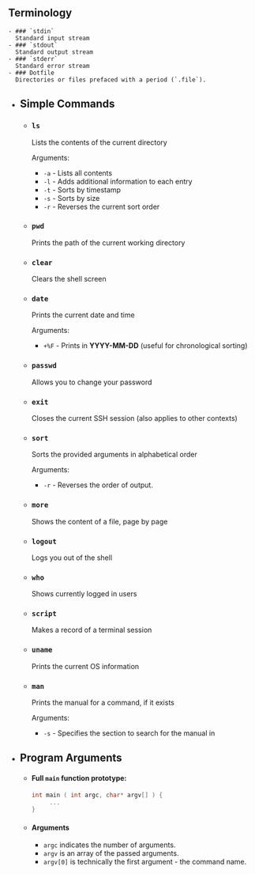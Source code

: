 ## Terminology
	- ### `stdin`
	  Standard input stream
	- ### `stdout`
	  Standard output stream
	- ### `stderr`
	  Standard error stream
	- ### Dotfile
	  Directories or files prefaced with a period (`.file`).
- ## Simple Commands
	- ### `ls`
	  Lists the contents of the current directory
	  
	  Arguments:
	  * `-a` - Lists all contents
	  * `-l` - Adds additional information to each entry
	  * `-t` - Sorts by timestamp
	  * `-s` - Sorts by size
	  * `-r` - Reverses the current sort order
	- ### `pwd`
	  Prints the path of the current working directory
	- ### `clear`
	  Clears the shell screen
	- ### `date`
	  Prints the current date and time
	  
	  Arguments:
	  * `+%F` - Prints in **YYYY-MM-DD** (useful for chronological sorting)
	- ### `passwd`
	  Allows you to change your password
	- ### `exit`
	  Closes the current SSH session (also applies to other contexts)
	- ### `sort`
	  Sorts the provided arguments in alphabetical order
	  
	  Arguments:
	  * `-r` - Reverses the order of output.
	- ### `more`
	  Shows the content of a file, page by page
	- ### `logout`
	  Logs you out of the shell
	- ### `who`
	  Shows currently logged in users
	- ### `script`
	  Makes a record of a terminal session
	- ### `uname`
	  Prints the current OS information
	- ### `man`
	  Prints the manual for a command, if it exists
	  
	  Arguments:
	  * `-s` - Specifies the section to search for the manual in
- ## Program Arguments
	- #### Full `main` function prototype:
	  ```cpp
	  int main ( int argc, char* argv[] ) {
	       ...
	  }
	  ```
	- #### Arguments
	  * `argc` indicates the number of arguments.
	  * `argv` is an array of the passed arguments.
	  * `argv[0]` is technically the first argument - the command name.